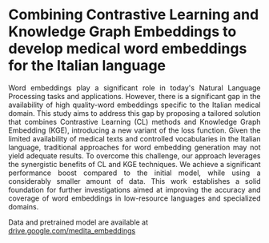 # Combining Contrastive Learning and Knowledge Graph Embeddings to develop medical word embeddings for the Italian language

<p align="justify">
Word embeddings play a significant role in today's Natural Language Processing tasks and applications. However, there is a significant gap in the availability of high quality-word embeddings specific to the Italian medical domain. This study aims to address this gap by proposing a tailored solution that combines Contrastive Learning (CL) methods and Knowledge Graph Embedding (KGE), introducing a new variant of the loss function.
Given the limited availability of medical texts and controlled vocabularies in the Italian language, traditional approaches for word embedding generation may not yield adequate results. To overcome this challenge, our approach leverages the synergistic benefits of CL and KGE techniques. We achieve a significant performance boost compared to the initial model, while using a considerably smaller amount of data.
This work establishes a solid foundation for further investigations aimed at improving the accuracy and coverage of word embeddings in low-resource languages and specialized domains.
</p>

Data and pretrained model are available at [drive.google.com/medita_embeddings](https://drive.google.com/drive/folders/1QBKOqZTZEh_YYas-_vSUU-KmqTo_AXNB?usp=drive_link)
